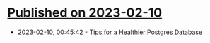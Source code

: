 # [Published on 2023-02-10](index.md)

* [2023-02-10, 00:45:42](https://news.ycombinator.com/item?id=34734021) - [Tips for a Healthier Postgres Database](https://www.crunchydata.com/blog/five-tips-for-a-healthier-postgres-database-in-the-new-year)
